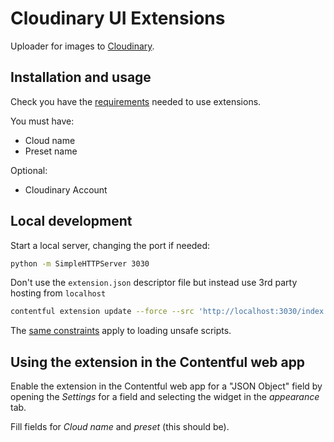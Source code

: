 # Cloudinary UI Extensions

Uploader for images to [Cloudinary](https://cloudinary.com). 

## Installation and usage

Check you have the [requirements](../README.md#requirements) needed to use extensions.

You must have:
 * Cloud name
 * Preset name

Optional:
  * Cloudinary Account
  
## Local development

Start a local server, changing the port if needed:

```bash
python -m SimpleHTTPServer 3030
```

Don't use the `extension.json` descriptor file but instead use 3rd party hosting from `localhost`

```bash
contentful extension update --force --src 'http://localhost:3030/index.html' --id cloudinary --name cloudinary --field-types Object -field-types Asset
```

The [same constraints](../README.md#debugging-on-your-local-environment) apply to loading unsafe scripts.

## Using the extension in the Contentful web app

Enable the extension in the Contentful web app for a "JSON Object" field by opening the _Settings_ for a field and selecting the widget in the _appearance_ tab.

Fill fields for _Cloud name_ and _preset_ (this should be).
